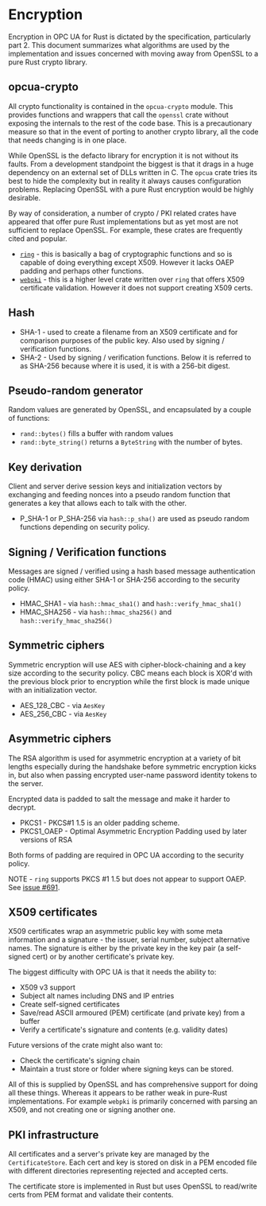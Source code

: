 # Encryption

Encryption in OPC UA for Rust is dictated by the specification, particularly part 2. This document summarizes what algorithms
are used by the implementation and issues concerned with moving away from OpenSSL to a pure Rust crypto
library.

## opcua-crypto

All crypto functionality is contained in the `opcua-crypto` module. This provides functions and wrappers that
call the `openssl` crate without exposing the internals to the rest of the code base. This is a precautionary 
measure so that in the event of porting to another crypto library, all the code that needs changing is in one place.
 
While OpenSSL is the defacto library for encryption it is not without its faults. From a development standpoint the
biggest is that it drags in a huge dependency on an external set of DLLs written in C. The `opcua` crate tries its
best to hide the complexity but in reality it always causes configuration problems. Replacing OpenSSL with a pure
Rust encryption would be highly desirable.

By way of consideration, a number of crypto / PKI related crates have appeared that offer pure Rust implementations
but as yet most are not sufficient to replace OpenSSL. For example, these crates are frequently cited and popular.

* [`ring`](https://github.com/briansmith/ring) - this is basically a bag of cryptographic functions and so is capable of doing
 everything except X509. However it lacks OAEP padding and perhaps other functions.
* [`webpki`](https://github.com/briansmith/webpki) - this is a higher level crate written over `ring` that offers
  X509 certificate validation. However it does not support creating X509 certs.

## Hash

* SHA-1 - used to create a filename from an X509 certificate and for comparison purposes of the public key. Also used by signing / verification functions.
* SHA-2 - Used by signing / verification functions. Below it is referred to as SHA-256 because where it is used, it is
  with a 256-bit digest.

## Pseudo-random generator

Random values are generated by OpenSSL, and encapsulated by a couple of functions:

* `rand::bytes()` fills a buffer with random values
* `rand::byte_string()` returns a `ByteString` with the number of bytes.

## Key derivation

Client and server derive session keys and initialization vectors by exchanging and feeding nonces
into a pseudo random function that generates a key that allows each to talk with the other.

* P_SHA-1 or P_SHA-256 via `hash::p_sha()` are used as pseudo random functions depending on security policy.

## Signing / Verification functions

Messages are signed / verified using a hash based message authentication code (HMAC) using either SHA-1 or SHA-256 according
to the security policy.

* HMAC_SHA1 - via `hash::hmac_sha1()` and `hash::verify_hmac_sha1()`
* HMAC_SHA256 - via `hash::hmac_sha256()` and `hash::verify_hmac_sha256()`

## Symmetric ciphers

Symmetric encryption will use AES with cipher-block-chaining and a key size according to the security policy.
CBC means each block is XOR'd with the previous block prior to encryption while the first block is made unique 
with an initialization vector.

* AES_128_CBC - via `AesKey`
* AES_256_CBC - via `AesKey`

## Asymmetric ciphers

The RSA algorithm is used for asymmetric encryption at a variety of bit lengths especially during the handshake before symmetric
encryption kicks in, but also when passing encrypted user-name password identity tokens to the server. 

Encrypted data is padded to salt the message and make it harder to decrypt.

* PKCS1 - PKCS#1 1.5 is an older padding scheme.
* PKCS1_OAEP - Optimal Asymmetric Encryption Padding used by later versions of RSA

Both forms of padding are required in OPC UA according to the security policy.

NOTE - `ring` supports PKCS #1 1.5 but does not appear to support OAEP. 
See [issue #691](https://github.com/briansmith/ring/issues/691).

## X509 certificates

X509 certificates wrap an asymmetric public key with some meta information and a signature - the issuer, serial number, 
subject alternative names. The signature is either by the private key in the key pair (a self-signed cert)
or by another certificate's private key. 

The biggest difficulty with OPC UA is that it needs the ability to:

* X509 v3 support
* Subject alt names including DNS and IP entries
* Create self-signed certificates
* Save/read ASCII armoured (PEM) certificate (and private key) from a buffer
* Verify a certificate's signature and contents (e.g. validity dates)

Future versions of the crate might also want to:

* Check the certificate's signing chain
* Maintain a trust store or folder where signing keys can be stored. 

All of this is supplied by OpenSSL and has comprehensive support for doing all these things. Whereas it appears to be rather
weak in pure-Rust implementations. For example `webpki` is primarily concerned with parsing an X509,
and not creating one or signing another one.

## PKI infrastructure

All certificates and a server's private key are managed by the `CertificateStore`. Each cert and key is stored on disk in a PEM
encoded file with different directories representing rejected and accepted certs. 

The certificate store is implemented in Rust but uses OpenSSL to read/write certs from PEM format and validate their contents. 